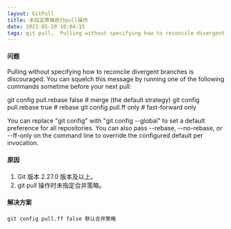 ```yaml
---
layout: GitPull
title: 未指定策略执行pull操作
date: 2021-05-20 10:04:15
tags: git pull,  Pulling without specifying how to reconcile divergent branches is discouraged
---
```


#### 问题

Pulling without specifying how to reconcile divergent branches is discouraged. You can squelch this message by running one of the following commands sometime before your next pull:

git config pull.rebase false # merge (the default strategy)
git config pull.rebase true # rebase
git config pull.ff only # fast-forward only

You can replace "git config" with "git config --global" to set a default
preference for all repositories. You can also pass --rebase, --no-rebase,
or --ff-only on the command line to override the configured default per
invocation.

#### 原因

1. Git 版本 2.27.0 版本及以上。
2. git pull 操作时未指定合并策略。

#### 解决方案

```
git config pull.ff false 默认合并策略
```

